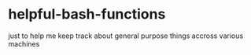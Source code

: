 # helpful-bash-functions
just to help me keep track about general purpose things accross various machines
